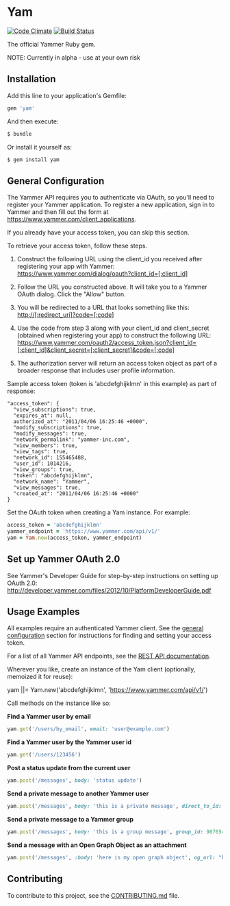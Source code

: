 Yam
===

[![Code Climate](https://codeclimate.com/github/yammer/yam.png)](https://codeclimate.com/github/yammer/yam)
[![Build Status](https://travis-ci.org/yammer/yam.png?branch=master)](https://travis-ci.org/yammer/yam)


The official Yammer Ruby gem.

NOTE: Currently in alpha - use at your own risk

Installation
------------

Add this line to your application's Gemfile:

```ruby
gem 'yam'
```

And then execute:

```sh
$ bundle
```

Or install it yourself as:

```sh
$ gem install yam
```

General Configuration
---------------------

The Yammer API requires you to authenticate via OAuth, so you'll need to register your Yammer application. To register a new application, sign in to Yammer and then fill out the form at https://www.yammer.com/client_applications.

If you already have your access token, you can skip this section.

To retrieve your access token, follow these steps.

1. Construct the following URL using the client_id you received after registering your app with Yammer: <https://www.yammer.com/dialog/oauth?client_id=[:client_id]>

2. Follow the URL you constructed above. It will take you to a Yammer OAuth dialog. Click the "Allow" button.

3. You will be redirected to a URL that looks something like this: <http://[:redirect_uri]?code=[:code]>

4. Use the code from step 3 along with your client_id and client_secret (obtained when registering your app) to construct the following URL:
<https://www.yammer.com/oauth2/access_token.json?client_id=[:client_id]&client_secret=[:client_secret]&code=[:code]>

5. The authorization server will return an access token object as part of a broader response that includes user profile information.

Sample access token (token is 'abcdefghijklmn' in this example) as part of response:

```
"access_token": {
  "view_subscriptions": true,
  "expires_at": null,
  authorized_at": "2011/04/06 16:25:46 +0000",
  "modify_subscriptions": true,
  "modify_messages": true,
  "network_permalink": "yammer-inc.com",
  "view_members": true,
  "view_tags": true,
  "network_id": 155465488,
  "user_id": 1014216,
  "view_groups": true,
  "token": "abcdefghijklmn",
  "network_name": "Yammer",
  "view_messages": true,
  "created_at": "2011/04/06 16:25:46 +0000"
}
```

Set the OAuth token when creating a Yam instance. For example:

```ruby
access_token = 'abcdefghijklmn'
yammer_endpoint = 'https://www.yammer.com/api/v1/'
yam = Yam.new(access_token, yammer_endpoint)
```

Set up Yammer OAuth 2.0
-----------------------

See Yammer's Developer Guide for step-by-step instructions on setting up OAuth 2.0: <http://developer.yammer.com/files/2012/10/PlatformDeveloperGuide.pdf>

Usage Examples
--------------

All examples require an authenticated Yammer client. See the <a
href="#general-configuration">general configuration</a> section for instructions for finding and setting your access token.

For a list of all Yammer API endpoints, see the <a href="http://developer.yammer.com/restapi/">REST API documentation</a>.

Wherever you like, create an instance of the Yam client (optionally, memoized it for reuse):

yam ||= Yam.new('abcdefghijklmn', 'https://www.yammer.com/api/v1/')

Call methods on the instance like so:

**Find a Yammer user by email**

```ruby
yam.get('/users/by_email', email: 'user@example.com')
```

**Find a Yammer user by the Yammer user id**

```ruby
yam.get('/users/123456')
```

**Post a status update from the current user**

```ruby
yam.post('/messages', body: 'status update')
```

**Send a private message to another Yammer user**

```ruby
yam.post('/messages', body: 'this is a private message', direct_to_id: 123456)
```

**Send a private message to a Yammer group**

```ruby
yam.post('/messages', body: 'this is a group message', group_id: 987654)
```

**Send a message with an Open Graph Object as an attachment**

```ruby
yam.post('/messages', :body: 'here is my open graph object', og_url: "https://www.yammer.com/example/graph/123456789")
```

Contributing
------------

To contribute to this project, see the [CONTRIBUTING.md](https://github.com/yammer/yam/blob/master/CONTRIBUTING.md) file.
